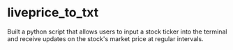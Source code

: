# liveprice_to_txt
Built a python script that allows users to input a stock ticker into the terminal and receive updates on the stock's market price at regular intervals.
